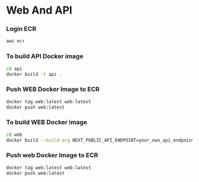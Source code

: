 # Web And API
### Login ECR
```bash
aws ecr 
```
### To build API Docker image
```bash
cd api
docker build -t api .
```
### Push WEB Docker Image to ECR
```bash
docker tag web:latest web:latest
docker push web:latest
```

### To build WEB Docker image
```bash
cd web
docker build --build-arg NEXT_PUBLIC_API_ENDPOINT=your_own_api_endpoint -t web .
```

### Push web Docker Image to ECR
```bash
docker tag web:latest web:latest
docker push web:latest
```